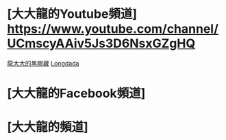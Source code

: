 
# [大大龍的Youtube頻道] https://www.youtube.com/channel/UCmscyAAiv5Js3D6NsxGZgHQ

[龍大大的黒膠藏](https://www.youtube.com/watch?v=3O80qbh9TA8)
[Longdada](https://www.youtube.com/watch?v=V8qGBgjsLpE)

# [大大龍的Facebook頻道] 

# [大大龍的頻道] 
